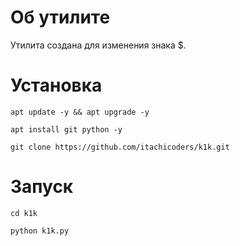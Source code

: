 # Об утилите

Утилита создана для изменения знака $.

# Установка

`apt update -y && apt upgrade -y`

`apt install git python -y`

`git clone https://github.com/itachicoders/k1k.git`

# Запуск

`cd k1k`

`python k1k.py`

